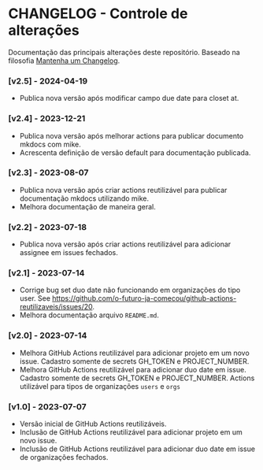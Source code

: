 # CHANGELOG - Controle de alterações

Documentação das principais alterações deste repositório.
Baseado na filosofia [Mantenha um Changelog](https://keepachangelog.com/pt-BR/1.0.0/).

### [v2.5] - 2024-04-19

- Publica nova versão após modificar campo due date para closet at.

### [v2.4] - 2023-12-21

- Publica nova versão após melhorar actions para publicar documento mkdocs com mike.
- Acrescenta definição de versão default para documentação publicada.

### [v2.3] - 2023-08-07

- Publica nova versão após criar actions reutilizável para publicar documentação mkdocs utilizando mike.
- Melhora documentação de maneira geral.

### [v2.2] - 2023-07-18

- Publica nova versão após criar actions reutilizável para adicionar assignee em issues fechados.

### [v2.1] - 2023-07-14

- Corrige bug set duo date não funcionando em organizações do tipo user. See https://github.com/o-futuro-ja-comecou/github-actions-reutilizaveis/issues/20.
- Melhora documentação arquivo `README.md`.

### [v2.0] - 2023-07-14

- Melhora GitHub Actions reutilizável para adicionar projeto em um novo issue. Cadastro somente de secrets GH_TOKEN e PROJECT_NUMBER.
- Melhora GitHub Actions reutilizável para adicionar duo date em issue. Cadastro somente de secrets GH_TOKEN e PROJECT_NUMBER. Actions utilizável para tipos de organizações `users` e `orgs`

### [v1.0] - 2023-07-07

- Versão inicial de GitHub Actions reutilizáveis.
- Inclusão de GitHub Actions reutilizável para adicionar projeto em um novo issue.
- Inclusão de GitHub Actions reutilizável para adicionar duo date em issue de organizações fechados.
